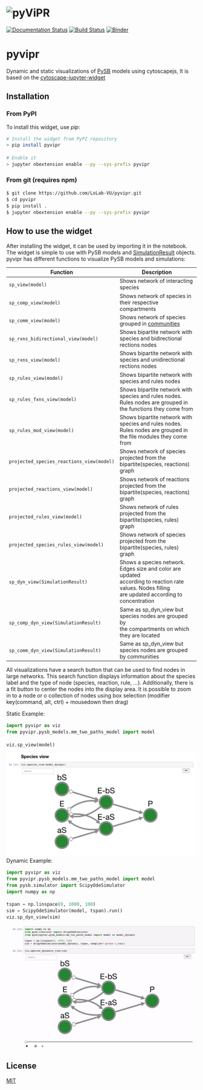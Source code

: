# <img alt="pyViPR" src="https://github.com/LoLab-VU/pyvipr/blob/master/pyvipr_logo.png" height="100">


[![Documentation Status](https://readthedocs.org/projects/viz-pysb-widget/badge/?version=latest)](https://viz-pysb-widget.readthedocs.io/en/latest/?badge=latest)
[![Build Status](https://travis-ci.org/LoLab-VU/pyvipr.svg?branch=master)](https://travis-ci.org/LoLab-VU/pyvipr)
[![Binder](https://mybinder.org/badge_logo.svg)](https://mybinder.org/v2/gh/LoLab-VU/pyvipr/master?filepath=docs%2Ftutorial.ipynb)
# pyvipr
Dynamic and static visualizations of [PySB](http://pysb.org/) models using cytoscapejs, It is based on the 
[cytoscape-jupyter-widget](https://github.com/idekerlab/cytoscape-jupyter-widget)

## Installation

### From PyPI

To install this widget, use _pip_:

```bash
# Install the widget from PyPI repository
> pip install pyvipr

# Enable it
> jupyter nbextension enable --py --sys-prefix pyvipr
```
### From git (requires npm)
```bash
$ git clone https://github.com/LoLab-VU/pyvipr.git
$ cd pyvipr
$ pip install .
$ jupyter nbextension enable --py --sys-prefix pyvipr
```

## How to use the widget
After installing the widget, it can be used by importing it in the notebook. The widget is simple to use with PySB 
models and [SimulationResult](https://pysb.readthedocs.io/en/stable/modules/simulator.html#pysb.simulator.SimulationResult) 
objects. pyvipr has different functions to visualize PySB models and simulations:

| Function                                 | Description                                           |
|------------------------------------------|-------------------------------------------------------|
| `sp_view(model)`                    | Shows network of interacting species                  |
| `sp_comp_view(model)`       | Shows network of species in their respective compartments |
| `sp_comm_view(model)`                | Shows network of species grouped in [communities](https://en.wikipedia.org/wiki/Community_structure) |
| `sp_rxns_bidirectional_view(model)`      | Shows bipartite network with species and bidirectional rections nodes |
| `sp_rxns_view(model)`                    | Shows bipartite network with species and unidirectional rections nodes |
| `sp_rules_view(model)`                   | Shows bipartite network with species and rules nodes  |
| `sp_rules_fxns_view(model)`         | Shows bipartite network with species and rules nodes.<br> Rules nodes are grouped in the functions they come from |
| `sp_rules_mod_view(model)`           | Shows bipartite network with species and rules nodes.<br> Rules nodes are grouped in the file modules they come from |
| `projected_species_reactions_view(model)`| Shows network of species projected from the <br> bipartite(species, reactions) graph |
| `projected_reactions_view(model)`        | Shows network of reactions projected from the <br> bipartite(species, reactions) graph |
| `projected_rules_view(model)`            | Shows network of rules projected from the <br> bipartite(species, rules) graph |
| `projected_species_rules_view(model)`    | Shows network of species projected from the <br> bipartite(species, rules) graph |
| `sp_dyn_view(SimulationResult)`| Shows a species network. Edges size and color are updated <br> according to reaction rate values. Nodes filling <br> are updated according to concentration|
| `sp_comp_dyn_view(SimulationResult)` | Same as sp_dyn_view but species nodes are grouped by <br> the compartments on which they are located |
| `sp_comm_dyn_view(SimulationResult)` | Same as sp_dyn_view but species nodes are grouped by communities |

All visualizations have a search button that can be used to find nodes in large networks. This search function displays 
information about the species label and the type of node (species, reaction, rule, ...). Additionally, there is a fit 
button to center the nodes into the display area. It is possible to zoom in to a node or o collection of nodes
using box selection (modifier key(command, alt, ctrl) + mousedown then drag)
  
Static Example:
```python
import pyvipr as viz
from pyvipr.pysb_models.mm_two_paths_model import model

viz.sp_view(model)
```

![species_view](double_enzymatic_species.png)
Dynamic Example:
```python
import pyvipr as viz
from pyvipr.pysb_models.mm_two_paths_model import model
from pysb.simulator import ScipyOdeSimulator
import numpy as np

tspan = np.linspace(0, 1000, 100)
sim = ScipyOdeSimulator(model, tspan).run()
viz.sp_dyn_view(sim)
```

![enzymatic_reaction](pysbViz.gif)

## License

[MIT](https://opensource.org/licenses/MIT)
